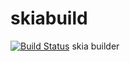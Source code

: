 # skiabuild
[![Build Status](https://msmshazan.visualstudio.com/skia_build/_apis/build/status/msmshazan.skiabuild?branchName=master)](https://msmshazan.visualstudio.com/skia_build/_build/latest?definitionId=2&branchName=master)
skia builder
